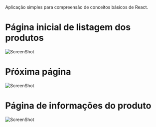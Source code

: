 Aplicação simples para compreensão de conceitos básicos de React.

 # Página inicial de listagem dos produtos
![ScreenShot](https://raw.github.com/Rayxan/JsHunt/master/repo-img/JsHuntOne.png)

 # Pŕóxima página
![ScreenShot](https://raw.github.com/Rayxan/JsHunt/master/repo-img/JsHuntTwo.png)

# Página de informações do produto
![ScreenShot](https://raw.github.com/Rayxan/JsHunt/master/repo-img/JsHuntThree.png)
